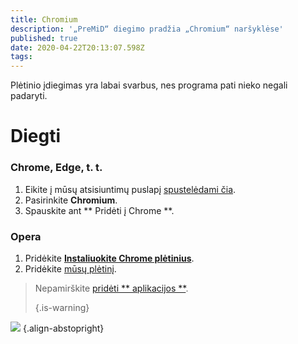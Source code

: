 ```yaml
---
title: Chromium
description: '„PreMiD“ diegimo pradžia „Chromium“ naršyklėse'
published: true
date: 2020-04-22T20:13:07.598Z
tags:
---
```


Plėtinio įdiegimas yra labai svarbus, nes programa pati nieko negali padaryti.

# Diegti
### Chrome, Edge, t. t.
1. Eikite į mūsų atsisiuntimų puslapį [spustelėdami čia](https://premid.app/downloads).
2. Pasirinkite **Chromium**.
3. Spauskite ant ** Pridėti į Chrome **.

### Opera
1. Pridėkite **[ Instaliuokite Chrome plėtinius](https://addons.opera.com/en/extensions/details/install-chrome-extensions/)**.
2. Pridėkite [ mūsų plėtinį](https://premid.app/downloads).

> Nepamirškite [ pridėti ** aplikacijos **](/install). 
> 
> {.is-warning}

![](https://img.icons8.com/color/2x/chrome.png) {.align-abstopright}